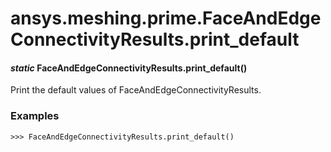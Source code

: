 # ansys.meshing.prime.FaceAndEdgeConnectivityResults.print_default

#### *static* FaceAndEdgeConnectivityResults.print_default()

Print the default values of FaceAndEdgeConnectivityResults.

### Examples

```pycon
>>> FaceAndEdgeConnectivityResults.print_default()
```

<!-- !! processed by numpydoc !! -->
